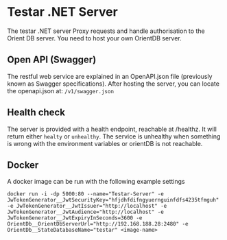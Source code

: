 ﻿# Testar .NET Server
The testar .NET server Proxy requests and handle authorisation to the Orient DB server. You need to host your own OrientDB server. 

## Open API (Swagger)
The restful web service are explained in an OpenAPI.json file (previously known as Swagger specifications). After hosting the server, you can locate the openapi.json at: `/v1/swagger.json`

## Health check
The server is provided with a health endpoint, reachable at /healthz. It will return either `healty` or `unhealthy`. The service is unhealthy when something is wrong with the environment variables or orientDB is not reachable. 

## Docker
A docker image can be run with the following example settings
```
docker run -i -dp 5000:80 --name="Testar-Server" -e JwTokenGenerator__JwtSecurityKey="hfjdhfdifngyuernguinfdfs4235tfmguh" -e JwTokenGenerator__JwtIssuer="http://localhost" -e JwTokenGenerator__JwtAudience="http://localhost" -e JwTokenGenerator__JwtExpiryInSeconds=3600 -e OrientDb__OrientDbServerUrl="http://192.168.188.28:2480" -e OrientDb__StateDatabaseName="testar" <image-name>
```